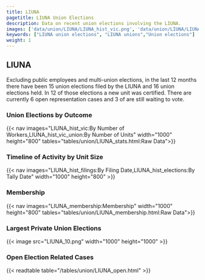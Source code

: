 ```yaml
---
title: LIUNA
pagetitle: LIUNA Union Elections
description: Data on recent union elections involving the LIUNA.
images: ['data/union/LIUNA/LIUNA_hist_vic.png', 'data/union/LIUNA/LIUNA_hist_size.png', 'data/union/LIUNA/LIUNA_10.png']
keywords: ["LIUNA union elections", "LIUNA unions","Union elections"]
weight: 1
---
```

##  LIUNA

Excluding public employees and multi-union elections, in the last 12 months there have been 15 union elections filed by the LIUNA and 16 union elections held. In 12 of those elections a new unit was certified. There are currently 6 open representation cases and 3 of are still waiting to vote.

### Union Elections by Outcome
{{< nav images="LIUNA_hist_vic:By Number of Workers,LIUNA_hist_vic_union:By Number of Units" width="1000" height="800" tables="tables/union/LIUNA_stats.html:Raw Data">}}

### Timeline of Activity by Unit Size
{{< nav images="LIUNA_hist_filings:By Filing Date,LIUNA_hist_elections:By Tally Date" width="1000" height="800" >}}

### Membership
{{< nav images="LIUNA_membership:Membership" width="1000" height="800" tables="tables/union/LIUNA_membership.html:Raw Data">}}

### Largest Private Union Elections
{{< image src="LIUNA_10.png" width="1000" height="1000"  >}}

### Open Election Related Cases
{{< readtable table="/tables/union/LIUNA_open.html" >}}

